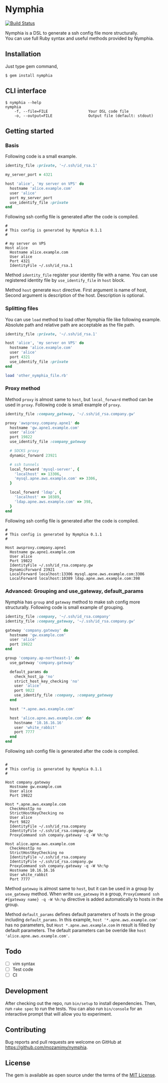 # Nymphia

[![Build Status](https://travis-ci.org/mozamimy/nymphia.svg?branch=master)](https://travis-ci.org/mozamimy/nymphia)

Nymphia is a DSL to generate a ssh config file more structurally.  
You can use full Ruby syntax and useful methods provided by Nymphia.

## Installation

Just type gem command,

```
$ gem install nymphia
```

## CLI interface

```
$ nymphia --help
nymphia
    -f, --file=FILE                  Your DSL code file
    -o, --output=FILE                Output file (default: stdout)
```

## Getting started

### Basis

Following code is a small example.

```ruby
identity_file :private, '~/.ssh/id_rsa.1'

my_server_port = 4321

host 'alice', 'my server on VPS' do
  hostname 'alice.example.com'
  user 'alice'
  port my_server_port
  use_identify_file :private
end
```

Following ssh config file is generated after the code is compiled.

```
#
# This config is generated by Nymphia 0.1.1
#

# my server on VPS
Host alice
  Hostname alice.example.com
  User alice
  Port 4321
  IdentityFile ~/.ssh/id_rsa.1
```

Method `identity_file` register your identity file with a name. You can use registered identity file by `use_identify_file` in `host` block.

Method `host` generate `Host` directive. First argument is name of host, Second argument is description of the host. Description is optional.

### Splitting files

You can use `load` method to load other Nymphia file like following example. Absolute path and relative path are acceptable as the file path.

```ruby
identity_file :private, '~/.ssh/id_rsa.1'

host 'alice', 'my server on VPS' do
  hostname 'alice.example.com'
  user 'alice'
  port 4321
  use_identify_file :private
end

load 'other_nymphia_file.rb'
```

### Proxy method

Method `proxy` is almost same to `host`, but `local_forward` method can be used in `proxy`. Following code is  small example of `proxy`.

```ruby
identity_file :company_gateway, '~/.ssh/id_rsa.company.gw'

proxy 'awsproxy.company.apne1' do
  hostname 'gw.apne1.example.com'
  user 'alice'
  port 19822
  use_identify_file :company_gateway

  # SOCKS proxy
  dynamic_forward 23921

  # ssh tunnels
  local_forward 'mysql-server', {
    'localhost' => 13306,
    'mysql.apne.aws.example.com' => 3306,
  }

  local_forward 'ldap', {
    'localhost' => 10389,
    'ldap.apne.aws.example.com' => 398,
  }
end
```

Following ssh config file is generated after the code is compiled.

```
#
# This config is generated by Nymphia 0.1.1
#

Host awsproxy.company.apne1
  Hostname gw.apne1.example.com
  User alice
  Port 19822
  IdentityFile ~/.ssh/id_rsa.company.gw
  DynamicForward 23921
  LocalForward localhost:13306 mysql.apne.aws.example.com:3306
  LocalForward localhost:10389 ldap.apne.aws.example.com:398
```

### Advanced: Grouping and use_gateway, default_params

Nymphia has `group` and `gateway` method to make ssh config more structurally. Following code is small example of grouping.

```ruby
identity_file :company, '~/.ssh/id_rsa.company'
identity_file :company_gateway, '~/.ssh/id_rsa.company.gw'

gateway 'company.gateway' do
  hostname 'gw.example.com'
  user 'alice'
  port 19822
end

group 'company.ap-northeast-1' do
  use_gateway 'company.gateway'

  default_params do
    check_host_ip 'no'
    strict_host_key_checking 'no'
    user 'alice'
    port 9822
    use_identify_file :company, :company_gateway
  end

  host '*.apne.aws.example.com'

  host 'alice.apne.aws.example.com' do
    hostname '10.16.16.16'
    user 'white_rabbit'
    port 7777
  end
end
```

Following ssh config file is generated after the code is compiled.

```

#
# This config is generated by Nymphia 0.1.1
#

Host company.gateway
  Hostname gw.example.com
  User alice
  Port 19822

Host *.apne.aws.example.com
  CheckHostIp no
  StrictHostKeyChecking no
  User alice
  Port 9822
  IdentityFile ~/.ssh/id_rsa.company
  IdentityFile ~/.ssh/id_rsa.company.gw
  ProxyCommand ssh company.gateway -q -W %h:%p

Host alice.apne.aws.example.com
  CheckHostIp no
  StrictHostKeyChecking no
  IdentityFile ~/.ssh/id_rsa.company
  IdentityFile ~/.ssh/id_rsa.company.gw
  ProxyCommand ssh company.gateway -q -W %h:%p
  Hostname 10.16.16.16
  User white_rabbit
  Port 7777
```

Method `gateway` is almost same to `host`, but it can be used in a group by `use_gateway` method. When write `use_gateway` in a group, `ProxyCommand ssh #{gateway name} -q -W %h:%p` directive is added automatically to hosts in the group.

Method `default_params` defines default parameters of hosts in the group including `default_params`. In this example, `host '*.apne.aws.example.com'` has no parameters, but `Host *.apne.aws.example.com` in result is filled by default parameters. The default parameters can be overide like `host 'alice.apne.aws.example.com'`.

## Todo

- [ ] vim syntax
- [ ] Test code
- [ ] CI

## Development

After checking out the repo, run `bin/setup` to install dependencies. Then, run `rake spec` to run the tests. You can also run `bin/console` for an interactive prompt that will allow you to experiment.

## Contributing

Bug reports and pull requests are welcome on GitHub at https://github.com/mozamimy/nymphia.


## License

The gem is available as open source under the terms of the [MIT License](http://opensource.org/licenses/MIT).

